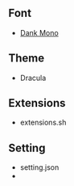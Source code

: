 ## Font
- [Dank Mono](https://drive.google.com/file/d/1FST_o7rEDe112BTWihKn6ejK9AunoNEd/view?usp=sharing)

## Theme
- Dracula

## Extensions
- extensions.sh 

## Setting
- setting.json
- 